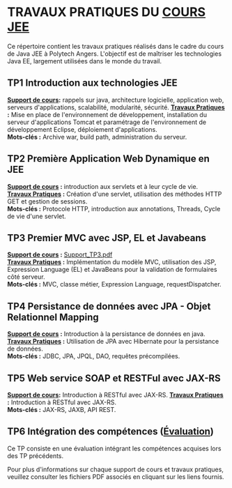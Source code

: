 # TRAVAUX PRATIQUES DU [COURS JEE](https://perso-laris.univ-angers.fr/~delanoue/polytech/jee/)

Ce répertoire contient les travaux pratiques réalisés dans le cadre du cours de Java JEE à Polytech Angers. L'objectif est de maîtriser les technologies Java EE, largement utilisées dans le monde du travail.

## TP1 Introduction aux technologies JEE

**[Support de cours](https://perso-laris.univ-angers.fr/~delanoue/polytech/jee/cours1.pdf):** rappels sur java, architecture logicielle, application web, serveurs d'applications, scalabilité, modularité, sécurité. 
**[Travaux Pratiques](https://perso-laris.univ-angers.fr/~delanoue/polytech/jee/tp1.pdf) :** Mise en place de l'environnement de développement, installation du serveur d'applications Tomcat et paramétrage de l'environnement de développement Eclipse, déploiement d'applications.  
**Mots-clés :** Archive war, build path, administration du serveur.

## TP2 Première Application Web Dynamique en JEE

**[Support de cours](https://perso-laris.univ-angers.fr/~delanoue/polytech/jee/cours2.pdf) :** introduction aux servlets et à leur cycle de vie.  
**[Travaux Pratiques](https://perso-laris.univ-angers.fr/~delanoue/polytech/jee/tp2.pdf) :** Création d'une servlet, utilisation des méthodes HTTP GET et gestion de sessions.  
**Mots-clés :** Protocole HTTP, introduction aux annotations, Threads, Cycle de vie d'une servlet.

## TP3 Premier MVC avec JSP, EL et Javabeans

**[Support de cours](https://perso-laris.univ-angers.fr/~delanoue/polytech/jee/cours3.pdf) :** [Support_TP3.pdf](lien_vers_le_support_TP3.pdf)  
**[Travaux Pratiques](https://perso-laris.univ-angers.fr/~delanoue/polytech/jee/tp3.pdf) :** Implémentation du modèle MVC, utilisation des JSP, Expression Language (EL) et JavaBeans pour la validation de formulaires côté serveur.  
**Mots-clés :** MVC, classe métier, Expression Language, requestDispatcher.

## TP4 Persistance de données avec JPA - Objet Relationnel Mapping

**[Support de cours](https://perso-laris.univ-angers.fr/~delanoue/polytech/jee/cours4.pdf) :**  Introduction à la persistance de données en java.  
**[Travaux Pratiques](https://perso-laris.univ-angers.fr/~delanoue/polytech/jee/tp4.pdf) :** Utilisation de JPA avec Hibernate pour la persistance de données.  
**Mots-clés :** JDBC, JPA, JPQL, DAO, requêtes précompilées.

## TP5 Web service SOAP et RESTFul avec JAX-RS

**[Support de cours](https://perso-laris.univ-angers.fr/~delanoue/polytech/jee/cours5.pdf):** Introduction à RESTful avec JAX-RS. 
**[Travaux Pratiques](https://perso-laris.univ-angers.fr/~delanoue/polytech/jee/tp5.pdf) :** Introduction à RESTful avec JAX-RS.  
**Mots-clés :** JAX-RS, JAXB, API REST.

## TP6 Intégration des compétences ([Évaluation](https://perso-laris.univ-angers.fr/~delanoue/polytech/jee/tp6.pdf))

Ce TP consiste en une évaluation intégrant les compétences acquises lors des TP précédents.

Pour plus d'informations sur chaque support de cours et travaux pratiques, veuillez consulter les fichiers PDF associés en cliquant sur les liens fournis.

	
